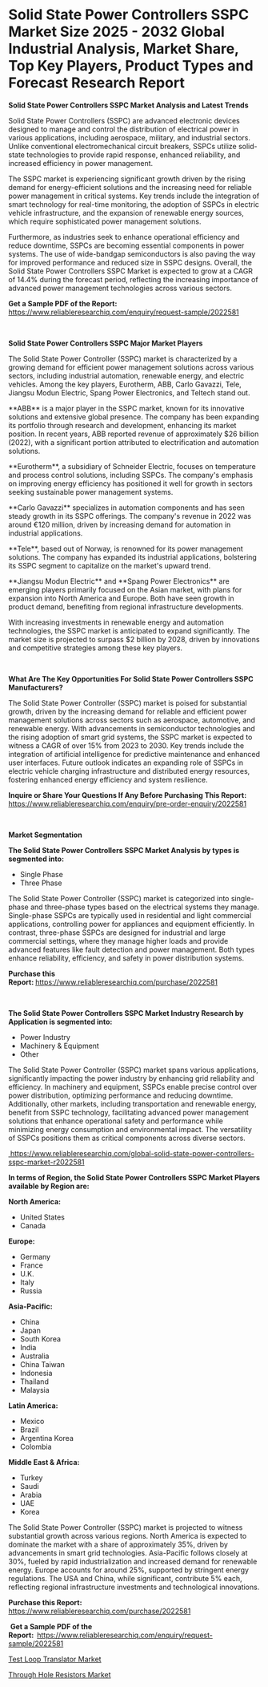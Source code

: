<p><h1>Solid State Power Controllers SSPC Market Size 2025 - 2032 Global Industrial Analysis, Market Share, Top Key Players, Product Types and Forecast Research Report</h1></p><p><strong>Solid State Power Controllers SSPC Market Analysis and Latest Trends</strong></p>
<p><p>Solid State Power Controllers (SSPC) are advanced electronic devices designed to manage and control the distribution of electrical power in various applications, including aerospace, military, and industrial sectors. Unlike conventional electromechanical circuit breakers, SSPCs utilize solid-state technologies to provide rapid response, enhanced reliability, and increased efficiency in power management. </p><p>The SSPC market is experiencing significant growth driven by the rising demand for energy-efficient solutions and the increasing need for reliable power management in critical systems. Key trends include the integration of smart technology for real-time monitoring, the adoption of SSPCs in electric vehicle infrastructure, and the expansion of renewable energy sources, which require sophisticated power management solutions. </p><p>Furthermore, as industries seek to enhance operational efficiency and reduce downtime, SSPCs are becoming essential components in power systems. The use of wide-bandgap semiconductors is also paving the way for improved performance and reduced size in SSPC designs. Overall, the Solid State Power Controllers SSPC Market is expected to grow at a CAGR of 14.4% during the forecast period, reflecting the increasing importance of advanced power management technologies across various sectors.</p></p>
<p><strong>Get a Sample PDF of the Report:&nbsp;</strong> <a href="https://www.reliableresearchiq.com/enquiry/request-sample/2022581?utm_campaign=1877&utm_medium=2&utm_source=Github&utm_content=ia&utm_term=15022025&utm_id=solid-state-power-controllers-sspc">https://www.reliableresearchiq.com/enquiry/request-sample/2022581</a></p>
<p>&nbsp;</p>
<p><strong>Solid State Power Controllers SSPC Major Market Players</strong></p>
<p><p>The Solid State Power Controller (SSPC) market is characterized by a growing demand for efficient power management solutions across various sectors, including industrial automation, renewable energy, and electric vehicles. Among the key players, Eurotherm, ABB, Carlo Gavazzi, Tele, Jiangsu Modun Electric, Spang Power Electronics, and Teltech stand out.</p><p>**ABB** is a major player in the SSPC market, known for its innovative solutions and extensive global presence. The company has been expanding its portfolio through research and development, enhancing its market position. In recent years, ABB reported revenue of approximately $26 billion (2022), with a significant portion attributed to electrification and automation solutions.</p><p>**Eurotherm**, a subsidiary of Schneider Electric, focuses on temperature and process control solutions, including SSPCs. The company's emphasis on improving energy efficiency has positioned it well for growth in sectors seeking sustainable power management systems.</p><p>**Carlo Gavazzi** specializes in automation components and has seen steady growth in its SSPC offerings. The company's revenue in 2022 was around €120 million, driven by increasing demand for automation in industrial applications.</p><p>**Tele**, based out of Norway, is renowned for its power management solutions. The company has expanded its industrial applications, bolstering its SSPC segment to capitalize on the market's upward trend.</p><p>**Jiangsu Modun Electric** and **Spang Power Electronics** are emerging players primarily focused on the Asian market, with plans for expansion into North America and Europe. Both have seen growth in product demand, benefiting from regional infrastructure developments.</p><p>With increasing investments in renewable energy and automation technologies, the SSPC market is anticipated to expand significantly. The market size is projected to surpass $2 billion by 2028, driven by innovations and competitive strategies among these key players.</p></p>
<p>&nbsp;</p>
<p><strong>What Are The Key Opportunities For Solid State Power Controllers SSPC Manufacturers?</strong></p>
<p><p>The Solid State Power Controller (SSPC) market is poised for substantial growth, driven by the increasing demand for reliable and efficient power management solutions across sectors such as aerospace, automotive, and renewable energy. With advancements in semiconductor technologies and the rising adoption of smart grid systems, the SSPC market is expected to witness a CAGR of over 15% from 2023 to 2030. Key trends include the integration of artificial intelligence for predictive maintenance and enhanced user interfaces. Future outlook indicates an expanding role of SSPCs in electric vehicle charging infrastructure and distributed energy resources, fostering enhanced energy efficiency and system resilience.</p></p>
<p><strong>Inquire or Share Your Questions If Any Before Purchasing This Report:</strong> <a href="https://www.reliableresearchiq.com/enquiry/pre-order-enquiry/2022581?utm_campaign=1877&utm_medium=2&utm_source=Github&utm_content=ia&utm_term=15022025&utm_id=solid-state-power-controllers-sspc">https://www.reliableresearchiq.com/enquiry/pre-order-enquiry/2022581</a></p>
<p>&nbsp;</p>
<p><strong>Market Segmentation</strong></p>
<p><strong>The Solid State Power Controllers SSPC Market Analysis by types is segmented into:</strong></p>
<p><ul><li>Single Phase</li><li>Three Phase</li></ul></p>
<p><p>The Solid State Power Controller (SSPC) market is categorized into single-phase and three-phase types based on the electrical systems they manage. Single-phase SSPCs are typically used in residential and light commercial applications, controlling power for appliances and equipment efficiently. In contrast, three-phase SSPCs are designed for industrial and large commercial settings, where they manage higher loads and provide advanced features like fault detection and power management. Both types enhance reliability, efficiency, and safety in power distribution systems.</p></p>
<p><strong>Purchase this Report:&nbsp;</strong><a href="https://www.reliableresearchiq.com/purchase/2022581?utm_campaign=1877&utm_medium=2&utm_source=Github&utm_content=ia&utm_term=15022025&utm_id=solid-state-power-controllers-sspc">https://www.reliableresearchiq.com/purchase/2022581</a></p>
<p>&nbsp;</p>
<p><strong>The Solid State Power Controllers SSPC Market Industry Research by Application is segmented into:</strong></p>
<p><ul><li>Power Industry</li><li>Machinery & Equipment</li><li>Other</li></ul></p>
<p><p>The Solid State Power Controller (SSPC) market spans various applications, significantly impacting the power industry by enhancing grid reliability and efficiency. In machinery and equipment, SSPCs enable precise control over power distribution, optimizing performance and reducing downtime. Additionally, other markets, including transportation and renewable energy, benefit from SSPC technology, facilitating advanced power management solutions that enhance operational safety and performance while minimizing energy consumption and environmental impact. The versatility of SSPCs positions them as critical components across diverse sectors.</p></p>
<p><a href="https://www.reliableresearchiq.com/global-solid-state-power-controllers-sspc-market-r2022581?utm_campaign=1877&utm_medium=2&utm_source=Github&utm_content=ia&utm_term=15022025&utm_id=solid-state-power-controllers-sspc">&nbsp;https://www.reliableresearchiq.com/global-solid-state-power-controllers-sspc-market-r2022581</a></p>
<p><strong>In terms of Region, the Solid State Power Controllers SSPC Market Players available by Region are:</strong></p>
<p>
    <p> <strong> North America: </strong>
        <ul>
            <li>United States</li>
            <li>Canada</li>
        </ul>
        </p> 
    <p> <strong> Europe: </strong>
        <ul>
            <li>Germany</li>
            <li>France</li>
            <li>U.K.</li>
            <li>Italy</li>
            <li>Russia</li>
        </ul>
        </p> 
    <p> <strong> Asia-Pacific: </strong>
        <ul>
            <li>China</li>
            <li>Japan</li>
            <li>South Korea</li>
            <li>India</li>
            <li>Australia</li>
            <li>China Taiwan</li>
            <li>Indonesia</li>
            <li>Thailand</li>
            <li>Malaysia</li>
        </ul>
        </p> 
    <p> <strong> Latin America: </strong>
        <ul>
            <li>Mexico</li>
            <li>Brazil</li>
            <li>Argentina Korea</li>
            <li>Colombia</li>
        </ul>
        </p> 
    <p> <strong> Middle East & Africa: </strong>
        <ul>
            <li>Turkey</li>
            <li>Saudi</li>
            <li>Arabia</li>
            <li>UAE</li>
            <li>Korea</li>
        </ul>
    </p>
    </p>
<p><p>The Solid State Power Controller (SSPC) market is projected to witness substantial growth across various regions. North America is expected to dominate the market with a share of approximately 35%, driven by advancements in smart grid technologies. Asia-Pacific follows closely at 30%, fueled by rapid industrialization and increased demand for renewable energy. Europe accounts for around 25%, supported by stringent energy regulations. The USA and China, while significant, contribute 5% each, reflecting regional infrastructure investments and technological innovations.</p></p>
<p><strong>Purchase this Report: </strong><a href="https://www.reliableresearchiq.com/purchase/2022581?utm_campaign=1877&utm_medium=2&utm_source=Github&utm_content=ia&utm_term=15022025&utm_id=solid-state-power-controllers-sspc">https://www.reliableresearchiq.com/purchase/2022581</a></p>
<p>&nbsp;<strong>Get a Sample PDF of the Report:&nbsp;&nbsp;</strong><a href="https://www.reliableresearchiq.com/enquiry/request-sample/2022581?utm_campaign=1877&utm_medium=2&utm_source=Github&utm_content=ia&utm_term=15022025&utm_id=solid-state-power-controllers-sspc">https://www.reliableresearchiq.com/enquiry/request-sample/2022581</a></p>
<p><strong></strong></p>
<p><p><a href="https://github.com/cobinaydin13/Market-Research-Report-List-1/blob/main/test-loop-translator-market.md?utm_campaign=1877&utm_medium=2&utm_source=Github&utm_content=ia&utm_term=15022025&utm_id=solid-state-power-controllers-sspc">Test Loop Translator Market</a></p><p><a href="https://github.com/osamhcombre/Market-Research-Report-List-1/blob/main/through-hole-resistors-market.md?utm_campaign=1877&utm_medium=2&utm_source=Github&utm_content=ia&utm_term=15022025&utm_id=solid-state-power-controllers-sspc">Through Hole Resistors Market</a></p></p>